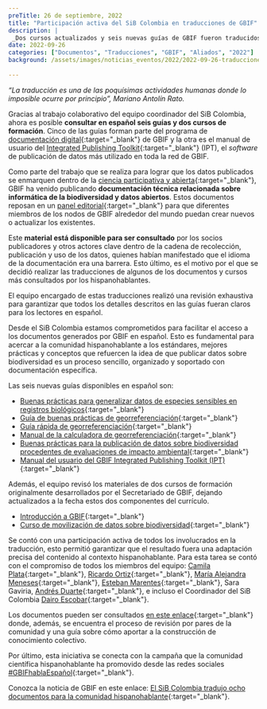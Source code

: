 ```yaml
---
preTitle: 26 de septiembre, 2022
title: "Participación activa del SiB Colombia en traducciones de GBIF"
description: |
 _Dos cursos actualizados y seis nuevas guías de GBIF fueron traducidos al español por el SiB Colombia para facilitar el proceso de publicación de datos sobre biodiversidad en la comunidad hispanohablante._
date: 2022-09-26
categories: ["Documentos", "Traducciones", "GBIF", "Aliados", "2022"]
background: /assets/images/noticias_eventos/2022/2022-09-26-traducciones-sib-colombia-gbif.jpg
  
---
```


_“La traducción es una de las poquísimas actividades humanas donde lo imposible ocurre por principio”, Mariano Antolín Rato._

Gracias al trabajo colaborativo del equipo coordinador del SiB Colombia, ahora es posible **consultar en español seis guías y dos cursos de formación**. Cinco de las guías forman parte del programa de [documentación digital](https://docs.gbif.org/documentation-guidelines/en/){:target="_blank"} de GBIF y la otra es el manual de usuario del [Integrated Publishing Toolkit](https://www.gbif.org/ipt){:target="_blank"} (IPT), el _software_ de publicación de datos más utilizado en toda la red de GBIF.

Como parte del trabajo que se realiza para lograr que los datos publicados se enmarquen dentro de la [ciencia participativa y abierta](https://sibcolombia.net/acceso-abierto/){:target="_blank"}, GBIF ha venido publicando **documentación técnica relacionada sobre informática de la biodiversidad y datos abiertos**. Estos documentos reposan en un [panel editorial](https://docs.gbif.org/documentation-guidelines/en/#panel){:target="_blank"} para que diferentes miembros de los nodos de GBIF alrededor del mundo puedan crear nuevos o actualizar los existentes. 

Este **material está disponible para ser consultado** por los socios publicadores y otros actores clave dentro de la cadena de recolección, publicación y uso de los datos, quienes habían manifestado que el idioma de la documentación era una barrera. Esto último, es el motivo por el que se decidió realizar las traducciones de algunos de los documentos y cursos más consultados por los hispanohablantes.  

El equipo encargado de estas traducciones realizó una revisión exhaustiva para garantizar que todos los detalles descritos en las guías fueran claros para los lectores en español. 

Desde el SiB Colombia estamos comprometidos para facilitar el acceso a los documentos generados por GBIF en español. Esto es fundamental para acercar a la comunidad hispanohablante a los estándares, mejores prácticas y conceptos que refuercen la idea de que publicar datos sobre biodiversidad es un proceso sencillo, organizado y soportado con documentación específica.

Las seis nuevas guías disponibles en español son:

* [Buenas prácticas para generalizar datos de especies sensibles en registros biológicos](https://docs.gbif.org/sensitive-species-best-practices/master/es/){:target="_blank"}
* [Guía de buenas prácticas de georreferenciación](https://docs.gbif.org/georeferencing-best-practices/1.0/es/){:target="_blank"}
* [Guía rápida de georreferenciación](https://docs.gbif.org/georeferencing-quick-reference-guide/1.0/es/){:target="_blank"}
* [Manual de la calculadora de georreferenciación](https://docs.gbif.org/georeferencing-calculator-manual/1.0/es/){:target="_blank"}
* [Buenas prácticas para la publicación de datos sobre biodiversidad procedentes de evaluaciones de impacto ambiental](https://docs.gbif.org/eia-best-practices/1.0/es/){:target="_blank"}
* [Manual del usuario del GBIF Integrated Publishing Toolkit (IPT)](https://ipt.gbif.org/manual/es/ipt/2.5/){:target="_blank"}

Además, el equipo revisó los materiales de dos cursos de formación originalmente desarrollados por el Secretariado de GBIF, dejando actualizados a la fecha estos dos componentes del currículo.

* [Introducción a GBIF](https://docs.gbif.org/course-introduction-to-gbif/es/){:target="_blank"}
* [Curso de movilización de datos sobre biodiversidad](https://docs.gbif.org/course-data-mobilization/es/){:target="_blank"}

Se contó con una participación activa de todos los involucrados en la traducción, esto permitió garantizar que el resultado fuera una adaptación precisa del contenido al contexto hispanohablante. Para esta tarea se contó con el compromiso de todos los miembros del equipo: [Camila Plata](https://orcid.org/0000-0002-1632-9818){:target="_blank"}, [Ricardo Ortiz](https://orcid.org/0000-0003-1070-1081){:target="_blank"}, [María Alejandra Meneses](https://orcid.org/0000-0003-4121-2109){:target="_blank"}, [Esteban Marentes](https://orcid.org/0000-0002-5090-6973){:target="_blank"}, Sara Gaviria, [Andrés Duarte](https://orcid.org/0000-0002-1141-1687){:target="_blank"}, e incluso el Coordinador del SiB Colombia [Dairo Escobar](https://orcid.org/0000-0001-8327-8670){:target="_blank"}.

Los documentos pueden ser consultados [en este enlace](https://docs.gbif.org/documentation-guidelines/en/#current-and-forthcoming-documents){:target="_blank"} donde, además, se encuentra el proceso de revisión por pares de la comunidad y una guía sobre cómo aportar a la construcción de conocimiento colectivo.

Por último, esta iniciativa se conecta con la campaña que la comunidad científica hispanohablante ha promovido desde las redes sociales [#GBIFhablaEspañol](https://twitter.com/search?q=%23gbifhablaespa%C3%B1ol&src=typed_query&f=live){:target="_blank"}.

Conozca la noticia de GBIF en este enlace: [El SiB Colombia tradujo ocho documentos para la comunidad hispanohablante](https://www.gbif.org/es/news/4BKrh3PQXfuPNTawix8unp/el-sib-colombia-tradujo-ocho-documentos-para-la-comunidad-hispanohablante){:target="_blank"}.
